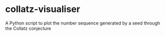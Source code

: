 # collatz-visualiser
A Python script to plot the number sequence generated by a seed through the Collatz conjecture
